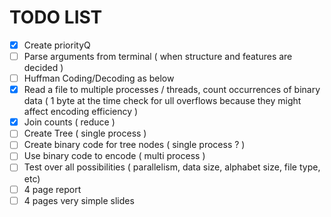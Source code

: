# TODO LIST


- [X] Create priorityQ
- [ ] Parse arguments from terminal ( when structure and features are decided )
- [ ] Huffman Coding/Decoding as below
- [x] Read a file to multiple processes / threads, count occurrences of binary data ( 1 byte at the time check for ull overflows because they might affect encoding efficiency )
- [x] Join counts ( reduce )
- [ ] Create Tree ( single process )
- [ ] Create binary code for tree nodes ( single process ? )
- [ ] Use binary code to encode ( multi process )
- [ ] Test over all possibilities ( parallelism, data size, alphabet size, file type, etc)
- [ ] 4 page report
- [ ] 4 pages very simple slides